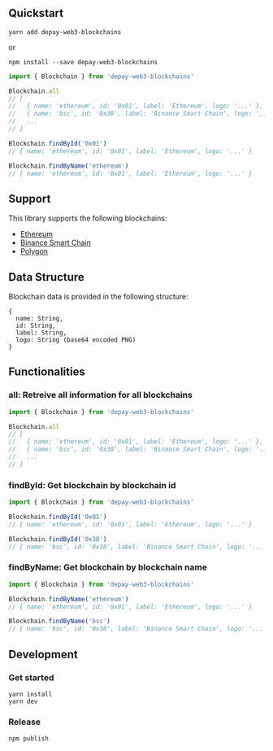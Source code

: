 ## Quickstart

```
yarn add depay-web3-blockchains
```

or 

```
npm install --save depay-web3-blockchains
```

```javascript
import { Blockchain } from 'depay-web3-blockchains'

Blockchain.all
// [
//   { name: 'ethereum', id: '0x01', label: 'Ethereum', logo: '...' },
//   { name: 'bsc', id: '0x38', label: 'Binance Smart Chain', logo: '...' },
//   ...
// ]

Blockchain.findById('0x01')
// { name: 'ethereum', id: '0x01', label: 'Ethereum', logo: '...' }

Blockchain.findByName('ethereum')
// { name: 'ethereum', id: '0x01', label: 'Ethereum', logo: '...' }
```

## Support

This library supports the following blockchains:

- [Ethereum](https://ethereum.org)
- [Binance Smart Chain](https://www.binance.org/smartChain)
- [Polygon](https://polygon.technology)

## Data Structure

Blockchain data is provided in the following structure:

```
{
  name: String,
  id: String,
  label: String,
  logo: String (base64 encoded PNG)
}
```

## Functionalities

### all: Retreive all information for all blockchains

```javascript
import { Blockchain } from 'depay-web3-blockchains'

Blockchain.all
// [
//   { name: 'ethereum', id: '0x01', label: 'Ethereum', logo: '...' },
//   { name: 'bsc', id: '0x38', label: 'Binance Smart Chain', logo: '...' },
//   ...
// ]

```

### findById: Get blockchain by blockchain id

```javascript
import { Blockchain } from 'depay-web3-blockchains'

Blockchain.findById('0x01')
// { name: 'ethereum', id: '0x01', label: 'Ethereum', logo: '...' }

Blockchain.findById('0x38')
// { name: 'bsc', id: '0x38', label: 'Binance Smart Chain', logo: '...' }
```

### findByName: Get blockchain by blockchain name

```javascript
import { Blockchain } from 'depay-web3-blockchains'

Blockchain.findByName('ethereum')
// { name: 'ethereum', id: '0x01', label: 'Ethereum', logo: '...' }

Blockchain.findByName('bsc')
// { name: 'bsc', id: '0x38', label: 'Binance Smart Chain', logo: '...' }
```

## Development

### Get started

```
yarn install
yarn dev
```

### Release

```
npm publish
```
